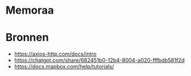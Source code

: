# Memoraa

# Bronnen

- https://axios-http.com/docs/intro
- https://chatgpt.com/share/682451b0-12b4-8004-a020-fffbdb581f2d
- https://docs.mapbox.com/help/tutorials/
